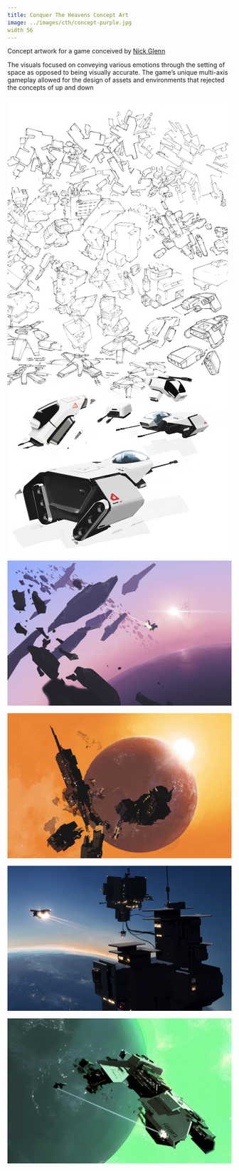 ```yaml
---
title: Conquer The Heavens Concept Art
image: ../images/cth/concept-purple.jpg
width 56
---
```


Concept artwork for a game conceived by [Nick Glenn](https://twitter.com/nickglenndotcom)

The visuals focused on conveying various emotions through the setting of space as opposed to being visually accurate. The game’s unique multi-axis gameplay allowed for the design of assets and environments that rejected the concepts of up and down

![](../images/cth/sketches-ship.jpg)

![](../images/cth/concept-purple.jpg)

![](../images/cth/concept-orange.jpg)

![](../images/cth/concept-deepblue.jpg)

![](../images/cth/concept-green.jpg)